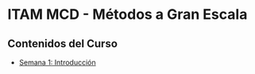 # ITAM MCD - Métodos a Gran Escala

## Contenidos del Curso
- [Semana 1: Introducción](introduccion.md)
